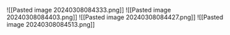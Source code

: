 ![[Pasted image 20240308084333.png]]
![[Pasted image 20240308084403.png]]
![[Pasted image 20240308084427.png]]
![[Pasted image 20240308084513.png]]
